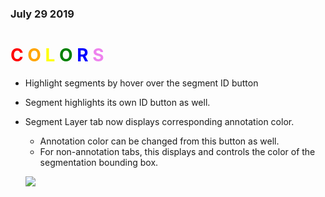 ### July 29 2019
<h1>
<span style="color:red">C</span>
<span style="color:orange">O</span>
<span style="color:yellow">L</span>
<span style="color:green">O</span>
<span style="color:blue">R</span>
<span style="color:violet">S</span>
</h1>

* Highlight segments by hover over the segment ID button
* Segment highlights its own ID button as well.
* Segment Layer tab now displays corresponding annotation color.
    * Annotation color can be changed from this button as well.
    * For non-annotation tabs, this displays and controls the color of the segmentation bounding box.
    
    ![](https://snag.gy/lzAtQT.jpg)